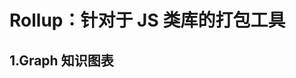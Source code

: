 # Rollup：针对于 JS 类库的打包工具

## 1.Graph 知识图表

<Mind :data="data" height="450" />
<script setup>
import { onMounted, ref } from "vue";
const data = ref({
			data: {
				text: "Rollup",
			},
			children: [ 
				{data: { text: "input 入口" }}, 
				{
					data: { text: "output 出口" }, 
					children: [
						{data: { text: "file 输出文件" }},
						{data: { text: "format 输出格式，如 iife、esm、umd" }},
						{data: { text: "name 指定库名" }},
						{data: { text: "globals 指定外部依赖的变量名" }},
					]
				}, 
				{data: { text: "plugins 功能扩展" }}, 
				{data: { text: "external 不需要打包的外部依赖" }}, 
			] 
		})
</script>
